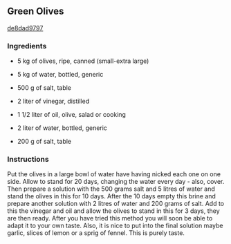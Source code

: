 ## Green Olives

[de8dad9797](http://www.food.com/recipe/green-olives-3826)

### Ingredients

 - 5 kg of olives, ripe, canned (small-extra large)

 - 5 kg of water, bottled, generic

 - 500 g of salt, table

 - 2 liter of vinegar, distilled

 - 1 1/2 liter of oil, olive, salad or cooking

 - 2 liter of water, bottled, generic

 - 200 g of salt, table

### Instructions

Put the olives in a large bowl of water have having nicked each one on one side. Allow to stand for 20 days, changing the water every day - also, cover. Then prepare a solution with the 500 grams salt and 5 litres of water and stand the olives in this for 10 days. After the 10 days empty this brine and prepare another solution with 2 litres of water and 200 grams of salt. Add to this the vinegar and oil and allow the olives to stand in this for 3 days, they are then ready. After you have tried this method you will soon be able to adapt it to your own taste. Also, it is nice to put into the final solution maybe garlic, slices of lemon or a sprig of fennel. This is purely taste.